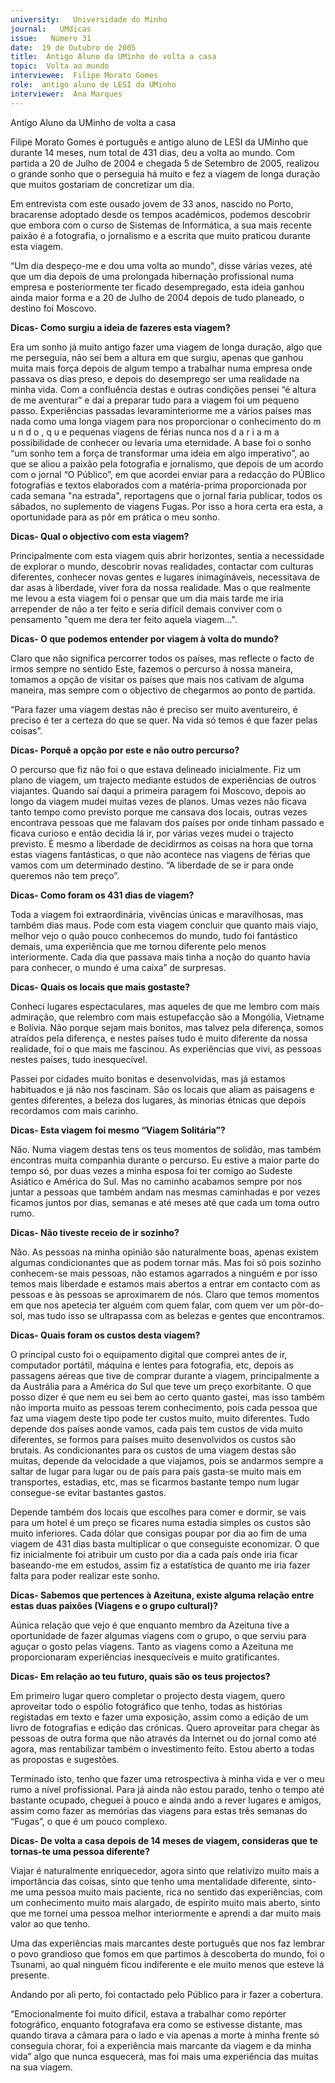 ```yaml
---
university:   Universidade do Minho
journal:   UMdicas
issue:   Número 31
date:  19 de Outubro de 2005
title:  Antigo Aluno da UMinho de volta a casa 
topic:  Volta ao mundo
interviewee:  Filipe Morato Gomes
role:  antigo aluno de LESI da UMinho 
interviewer:  Ana Marques
---
```

 Antigo Aluno da UMinho de volta a casa 

 Filipe Morato Gomes é português e antigo aluno de LESI da UMinho que durante 14 meses, num total de 431 dias, deu a volta ao mundo. Com partida a 20 de Julho de 2004 e chegada 5 de Setembro de 2005, realizou o grande sonho que o perseguia há muito e fez a viagem de longa duração que muitos gostariam de concretizar um dia.

 Em entrevista com este ousado jovem de 33 anos, nascido no Porto, bracarense adoptado desde os tempos académicos, podemos descobrir que embora com o curso de Sistemas de Informática, a sua mais recente paixão é a fotografia, o jornalismo e a escrita que muito praticou durante esta viagem.

 “Um dia despeço-me e dou uma volta ao mundo", disse várias vezes, até que um dia depois de uma prolongada hibernação profissional numa empresa e posteriormente ter ficado desempregado, esta ideia ganhou ainda maior forma e a 20 de Julho de 2004 depois de tudo planeado, o destino foi Moscovo.

**Dicas- Como surgiu a ideia de fazeres esta viagem?**

 Era um sonho já muito antigo fazer uma viagem de longa duração, algo que me perseguia, não sei bem a altura em que surgiu, apenas que ganhou muita mais força depois de algum tempo a trabalhar numa  empresa onde passava os dias preso, e depois do desemprego ser uma realidade na minha vida. Com a confluência destas e outras condições pensei “é altura de me aventurar” e daí a preparar tudo para a viagem foi um pequeno passo. Experiências passadas levaraminteriorme me a vários países mas nada como uma longa viagem para nos proporcionar o  conhecimento do m u n d o , q u e pequenas viagens de férias nunca nos  d a r i a m a  possibilidade de  conhecer ou levaria uma eternidade. A base foi o sonho “um sonho tem a  força de transformar uma ideia em  algo imperativo”, ao que se aliou a  paixão pela fotografia e jornalismo, que depois de um acordo com o jornal “O Público”, em que acordei enviar  para a redacção do PÚBlico  fotografias e textos elaborados com a  matéria-prima proporcionada por cada  semana "na estrada", reportagens que  o jornal faria publicar, todos os sábados, no suplemento de viagens  Fugas. Por isso a hora certa era esta, a oportunidade para as pôr em prática o meu sonho.  

 **Dicas- Qual o objectivo com esta viagem?**  
 
 Principalmente com esta viagem quis abrir horizontes, sentia a necessidade  de explorar o mundo, descobrir novas  realidades, contactar com culturas  diferentes, conhecer novas gentes e  lugares inimagináveis, necessitava de  dar asas à liberdade, viver fora da  nossa realidade. Mas o que realmente  me levou a esta viagem foi o pensar que um dia mais tarde me iria arrepender de não a ter feito e seria difícil demais conviver com o  pensamento "quem me dera ter feito  aquela viagem...".  

**Dicas- O que podemos entender por  viagem à volta do mundo?**

 Claro que não significa percorrer todos  os países, mas reflecte o facto de  irmos sempre no sentido Este, fazemos o percurso à nossa maneira,  tomamos a opção de visitar os países  que mais nos cativam de alguma  maneira, mas sempre com o objectivo  de chegarmos ao ponto de partida.

 “Para fazer uma viagem destas não é preciso ser muito aventureiro, é preciso é ter a certeza do que se quer. Na vida só temos é que fazer pelas coisas”.  

**Dicas- Porquê a opção por este e não outro percurso?**

 O percurso que fiz não foi o que estava  delineado inicialmente. Fiz um plano de viagem, um trajecto mediante  estudos de experiências de outros viajantes. Quando saí daqui a primeira  paragem foi Moscovo, depois ao longo da viagem mudei muitas vezes de  planos. Umas vezes não ficava tanto tempo como previsto porque me  cansava dos locais, outras vezes  encontrava pessoas que me falavam  dos países por onde tinham passado e  ficava curioso e então decidia lá ir, por várias vezes mudei o trajecto previsto.  È mesmo a liberdade de decidirmos as coisas na hora que torna estas  viagens fantásticas, o que não acontece nas viagens de férias que  vamos com um determinado destino.  “A liberdade de se ir para onde  queremos não tem preço”.  

**Dicas- Como foram os 431 dias de  viagem?**

 Toda a viagem foi extraordinária, vivências únicas e maravilhosas, mas  também dias maus. Pode com esta viagem concluir que quanto mais viajo, melhor vejo o quão pouco conhecemos do mundo, tudo foi  fantástico demais, uma experiência  que me tornou diferente pelo menos interiormente. Cada  dia que passava mais tinha  a noção do quanto havia para conhecer, o mundo é uma caixa” de surpresas.  

**Dicas- Quais os locais que mais gostaste?** 
 
Conheci lugares espectaculares, mas aqueles de que me lembro com mais admiração, que relembro com mais estupefacção são a Mongólia, Vietname e Bolívia. Não porque sejam mais bonitos, mas talvez pela diferença, somos atraídos pela diferença, e nestes países tudo é  muito diferente da nossa realidade, foi o que mais me fascinou. As experiências que vivi, as pessoas nestes países, tudo inesquecível.

 Passei por cidades muito bonitas e desenvolvidas, mas já estamos habituados e já não nos fascinam. São os locais que aliam as paisagens e gentes diferentes, a beleza dos lugares, às minorias étnicas que depois recordamos com mais carinho.

**Dicas- Esta viagem foi mesmo “Viagem Solitária”?**

 Não. Numa viagem destas tens os teus momentos de solidão, mas  também encontras muita companhia  durante o percurso. Eu estive a maior  parte do tempo só, por duas vezes a minha esposa foi ter comigo ao  Sudeste Asiático e América do Sul.  Mas no caminho acabamos sempre  por nos juntar a pessoas que também andam nas mesmas caminhadas e por vezes ficamos juntos por dias, semanas e até meses até que cada  um toma outro rumo.  

**Dicas- Não tiveste receio de ir sozinho?**

 Não. As pessoas na minha opinião são naturalmente boas, apenas existem algumas condicionantes que as podem tornar más. Mas foi só pois sozinho conhecem-se mais pessoas, não estamos agarrados a ninguém e por isso temos mais liberdade e estamos mais  abertos a entrar em contacto com as  pessoas e às pessoas se aproximarem de nós. Claro que temos momentos em que nos apetecia ter alguém com quem falar, com quem ver um pôr-do-sol, mas tudo isso se ultrapassa com as belezas e gentes que encontramos.

**Dicas- Quais foram os custos desta viagem?**

 O principal custo foi o equipamento digital que comprei antes de ir, computador portátil, máquina e lentes para fotografia, etc, depois as passagens aéreas que tive de comprar durante a viagem, principalmente a da  Austrália para a América do Sul que teve um preço exorbitante.  O que posso dizer é que nem eu sei bem ao certo quanto gastei, mas isso também não importa muito as pessoas terem conhecimento, pois cada pessoa que faz uma viagem deste tipo pode ter custos muito, muito diferentes. Tudo depende dos países aonde vamos, cada país tem custos de vida muito diferentes, se formos para países muito desenvolvidos os custos são brutais. As condicionantes para os custos de uma viagem destas são muitas, depende da velocidade a que viajamos, pois se andarmos sempre a saltar de lugar para lugar ou de país para país gasta-se muito mais em transportes, estadias, etc, mas se ficarmos bastante tempo num lugar consegue-se evitar bastantes gastos.

 Depende também dos locais que escolhes para comer e dormir, se vais para um hotel é um preço se ficares numa estadia simples os custos são muito inferiores. Cada dólar que consigas poupar por dia ao fim de uma viagem de 431 dias basta multiplicar o que conseguiste economizar.  O que fiz inicialmente foi atribuir um custo por dia a cada país onde iria ficar baseando-me em estudos, assim fiz a estatística de quanto me iria fazer falta para poder realizar este sonho.

**Dicas- Sabemos que pertences à Azeituna, existe alguma relação entre estas duas paixões (Viagens e o grupo cultural)?**

 Aúnica relação que vejo é que enquanto membro da Azeituna tive a oportunidade de fazer algumas viagens com o grupo, o  que serviu para aguçar o gosto pelas viagens. Tanto as viagens como a Azeituna me proporcionaram experiências inesquecíveis e muito gratificantes.

**Dicas- Em relação ao teu futuro, quais são os teus projectos?**

 Em primeiro lugar quero completar o projecto desta viagem, quero aproveitar todo o espólio fotográfico que tenho, todas as histórias registadas em texto e fazer uma exposição, assim como a edição de um livro de fotografias e edição das crónicas. Quero aproveitar para chegar às pessoas de outra forma que não através da Internet ou do jornal como até agora, mas rentabilizar também o investimento feito. Estou aberto a todas as propostas e sugestões.

 Terminado isto, tenho que fazer uma retrospectiva à minha vida e ver o meu rumo a nível profissional. Para já ainda não estou parado, tenho o tempo até bastante ocupado, cheguei à pouco e ainda ando a rever lugares e amigos, assim como fazer as memórias das viagens para estas três semanas do “Fugas”, o que é um pouco complexo.

**Dicas- De volta a casa depois de 14 meses de viagem, consideras que te tornas-te uma pessoa diferente?**

 Viajar é naturalmente enriquecedor, agora sinto que relativizo muito mais a importância das coisas, sinto que tenho uma mentalidade diferente, sinto-me uma pessoa muito mais paciente, rica no sentido das experiências, com um conhecimento muito mais alargado, de espírito muito mais aberto, sinto que me tornei uma pessoa melhor interiormente e aprendi a dar muito mais valor ao que tenho.  

 Uma das experiências mais marcantes deste português que nos faz lembrar o povo grandioso que fomos em que partimos à descoberta do mundo, foi o Tsunami, ao qual ninguém ficou indiferente e ele muito menos que esteve lá presente.

 Andando por ali perto, foi contactado pelo Público para ir fazer a cobertura.

 “Emocionalmente foi muito difícil, estava a trabalhar como repórter fotográfico, enquanto fotografava era como se estivesse distante, mas quando tirava a câmara para o lado e via apenas a morte à minha frente só conseguia chorar, foi a experiência mais marcante da viagem e da minha vida” algo que nunca esquecerá, mas foi mais uma experiência das muitas na sua viagem. 


